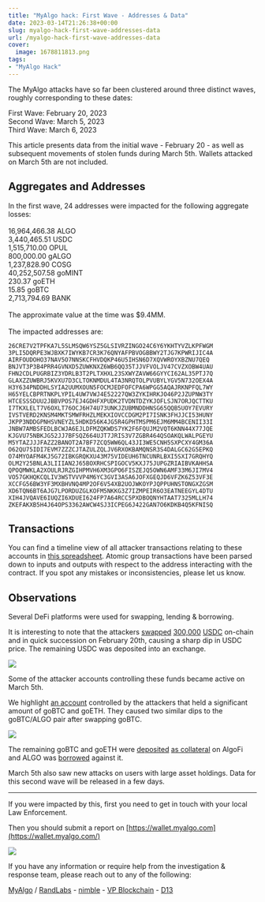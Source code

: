 ```yaml
---
title: "MyAlgo hack: First Wave - Addresses & Data"
date: 2023-03-14T21:26:38+00:00
slug: myalgo-hack-first-wave-addresses-data
url: /myalgo-hack-first-wave-addresses-data
cover:
  image: 1678811813.png
tags:
- "MyAlgo Hack"
---
```


The MyAlgo attacks have so far been clustered around three distinct
waves, roughly corresponding to these dates:

First Wave: February 20, 2023\
Second Wave: March 5, 2023\
Third Wave: March 6, 2023

This article presents data from the initial wave - February 20 - as well
as subsequent movements of stolen funds during March 5th. Wallets
attacked on March 5th are not included.

Aggregates and Addresses
------------------------

In the first wave, 24 addresses were impacted for the following
aggregate losses:\
\
16,964,466.38 ALGO\
3,440,465.51 USDC\
1,515,710.00 OPUL\
800,000.00 gALGO\
1,237,828.90 COSG\
40,252,507.58 goMINT\
230.37 goETH\
15.85 goBTC\
2,713,794.69 BANK\
\
The approximate value at the time was \$9.4MM.\
\
The impacted addresses are:

```none
26CRE7V2TPFKA7L5SLMSQW6YSZ5GLSIVRZINGO24C6Y6YKHTYVZLKPFWGM
3PLI5DQRPE3WJBXK7IWYKB7CR3K76QNYAFPBVOGBBWY2TJG7KPWRIJIC4A
AIRFOUDOHO37NAV5O7NNSKCFHVDQKP46U5IHSN6D7XQVWROYXBZNU7QEQ
BNJVT3P3B4PRR4GVNXD5ZUWKNXZ6WB6QQ35TJJVFVOLJV47CVZXOBW4UAU
FHN2CDLPUGRBIZ3YDRLB3T2PLTXHXL23SXWYZAVW66GYYCI62AL35PTJ7Q
GLAXZZUWBRJ5KVXU7D3CLTOKNMDUL4TA3NRQTOLPVUBYLYGV5N732OEX4A
H3Y634PNDDHLSYIA2UUMXOUN5FOCMJEDFOFCPA6WPGG5AQAJRKNPFQL7WY
H65YELCBPRTNKPLYPIL4UW7VWJ4E52227QW3ZYKIHRKJO46P2JZUPNW3TY
HTCESSSDUU2JBBVPOS7EJ4GDHFXPUDK2TVDNTDZYKJOFLSJN7ORJQCTTKU
I7TKXLELT7V6OXLT76OCJ6H74U73UNKJZUBMNDDHNSG65QQB5UOY7EVURY
IVSTVERD2KNSM4MKTSMWFRHZLMEKXIOVCCDGM2PI7ISNK3FHJJCI53HUNY
JKPP3NDDGPNHSVNEYZL5HDKD56K4JG5R4GPHTMSPM6EJM6MM4BCENII33I
JNBW7AMBSFEDLBCWJA6EJLDFMZQKWDS7YK2F6FQUJM2VQT6KNN44X77JQE
KJGVU75NBKJG52JJ7BFSQZ664UJT7JRIS3V7ZGBR464QSOAKQLWALPGEYU
M5YTAZJJJFAZZ2BANOT2A7BF7ZCQ5WW6QL43JI3WE5CNH5SXPCXY4GM36A
O62QU75IDI7EVM7ZZZCJTAZULZQLJV6RXOKBAMQNSR3S4DALGC62G5EPKQ
O74MYOAFM4KJ5G72IBKGRQKXU43M75VIDEUH6TNCUNRLBXI5SXI7GRQHYQ
OLM2Y25BNLA3LIIIAN2J65BOXRHCSPIGOCV5KXJ75JUPGZRIAIBVKAHHSA
QPOQMWKLA2XOULRJRZGIHPMVH6XM3GPO6FISZEJQ5OWN6AMF33M6JI7MV4
VO57GKHQKCQLIV3WSTVVVP4M6YC3GVI3ASA6JOFXGEQJD6VFZK6Z53VF3E
XCCFG56BW3YF3MXBHVNQ4MP2OF6V54XB2UOJWKOYPJQPPUHNSTONGXZGSM
XD6TQN6BT6AJG7LPORDUZGLKOFM5NKKG3Z7IZMPEIR6O3EATNEEGYL4DTU
XIH4JVQAVE6IUQZI6XDUEI624FP7A64RCC5PXDBOQNYHTAAT7325MLLH74
ZKEFAKXB5H4J64OPS3362AWCW4SJ3ICPEG6J422GAN7O6KDKB4Q5KFNISQ
```

Transactions
------------

You can find a timeline view of all attacker transactions relating to
these accounts in [this
spreadsheet](https://docs.google.com/spreadsheets/d/14oMZQ07n2aCpKcRqWf1hQu8Umtv04iJIwDldzDWYyro/edit?usp=sharing).
Atomic group transactions have been parsed down to inputs and outputs
with respect to the address interacting with the contract. If you spot
any mistakes or inconsistencies, please let us know.

Observations
------------

Several DeFi platforms were used for swapping, lending & borrowing.

It is interesting to note that the attackers
[swapped](https://allo.info/tx/group/JKBurgcWvPGmz4K06MIP5rjOgHxDpcAgN8PqxqKWwWg%3D)
[300,000](https://allo.info/tx/group/hrr4Ff1YTnO64FZG0aXS8qJG2XHPJkh4lQxhsc74%2FxM%3D)
[USDC](https://allo.info/tx/group/kL4%2B6vdCOaS6kII0ox0x7LbHSVS1l7PR9lflEGKQs3s%3D)
on-chain and in quick succession on February 20th, causing a sharp dip
in USDC price. The remaining USDC was deposited into an exchange.

![](usdc-algo.jpg)

Some of the attacker accounts controlling these funds became active on
March 5th.

We highlight [an
account](https://allo.info/address/J6NFGQYSBAEBLVTJCOCCQAJ52KJIHZMWNGHVGZTSMMW4MXHN5J65G2PQYA)
controlled by the attackers that held a significant amount of goBTC and
goETH. They caused two similar dips to the goBTC/ALGO pair after
swapping goBTC.

![](gobtc-algo.jpg)

The remaining goBTC and goETH were
[deposited](https://allo.info/tx/group/BrFrqgkRSSPAnnW7y8BvabSDLWojhMTfn0k%2FhBL5W4Y%3D)
[as
collateral](https://allo.info/tx/group/eUW9%2F47eKl%2Fp4IRz35nd5cUCfMxQfULY7wYGkl08hRY%3D)
on AlgoFi and ALGO was
[borrowed](https://allo.info/tx/group/qclCbfuUic%2BEg8%2BOFR5sWQG1jLZYSKySLHqZvPJQvEw%3D)
against it.

March 5th also saw new attacks on users with large asset holdings. Data
for this second wave will be released in a few days.

------------------------------------------------------------------------

If you were impacted by this, first you need to get in touch with your
local Law Enforcement.

Then you should submit a report on
[https://wallet.myalgo.com](https://wallet.myalgo.com/)

![](1678898927-1.png)

If you have any information or require help from the investigation &
response team, please reach out to any of the following:

[MyAlgo](https://wallet.myalgo.com/) / [RandLabs](https://randlabs.io/) - [nimble](https://twitter.com/insurenimble) - [VP Blockchain](https://twitter.com/VantagePoint_BC) - [D13](https://twitter.com/d13_co)
